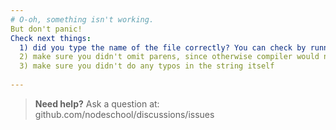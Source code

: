 ```yaml
---
# O-oh, something isn't working.
But don't panic!
Check next things:
  1) did you type the name of the file correctly? You can check by running `ls introduction.js`, if you see `ls: cannot access introduction.js: No such file or directory` then you should create new file / rename existing or change directories to the one with file
  2) make sure you didn't omit parens, since otherwise compiler would not be able to parse it
  3) make sure you didn't do any typos in the string itself
  
---
```


> **Need help?** Ask a question at: github.com/nodeschool/discussions/issues